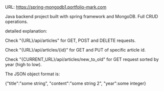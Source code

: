 URL: https://spring-mongodb1.portfolio-mark.com

Java backend project built with spring framework and MongoDB. Full CRUD operations.

detailed explanation:

Check "{URL}/api/articles" for GET, POST and DELETE requests.

Check "{URL}/api/articles/{id}" for GET and PUT of specific article id.

Check "{CURRENT_URL}/api/articles/new_to_old" for GET request sorted by year (high to low).

The JSON object format is:

{"title":"some string", "content":"some string 2", "year":some integer}